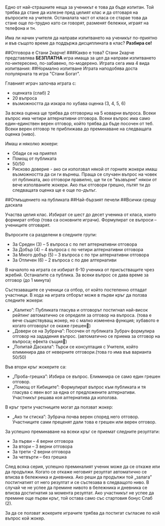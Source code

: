 
Едно от най-страшните неща за ученикът е това да бъде изпитан. 
Той трябва да стане да излезне пред целият клас и да отговаря на въпросите на учителя.
Останалата част от класа се старае това да стане още по-трудно като си говорят, разменят бележки, играят на телефона и тн. 

Има ли начин учителя да направи изпитването на ученикът по-приятно и във същото време да поддържа дисциплината в клас? 
<b>Разбира се!</b>

##Отговора е Стани 2карче!
###Какво е това?
Стани 2карче представлява <b>БЕЗПЛАТНА</b> игра имаща за цел да направи изпитването по-интересено, по-забавено, по-модерено. 
Играта сега има 4 вида изпитвания:
##Нормално изпитване
Играта наподобява доста популярната тв игра "Стани Богат". 

Главният играч започва играта с: 
* оценката (слаб) 2 
* 20 въпроса
* възможността да изкара по хубава оценка (3, 4, 5, 6)

За всяка оценка ще трябва да отговориш на 5 коварни въпроса. 
Всеки въпрос има четири алтернативни отговора. 
Всеки въпрос има само един-единствен верен отговор, който трябва да бъде посочен от теб. 
Всеки верен отговор те приближава до преминаване на следващата оценка (ниво).

Имаш и няколко жокери:
* Обади се на приятел 
* Помощ от публиката
* 50/50
* Рисково доверие - ако си използвал някой от горните жокери имаш възможността да си ги върнеш. Праща се случаен въпрос на човек от публиката, ако отговори правилно, ще ти се "възвърне" някои от вече изполваните жокери. Ако пък отговори грешно, пътят ти до следващата оценка ще е още по-дълъг.

##Отмъщението на публиката
##Най-бързият печели
##Всички срещу даскала

Участва целия клас. Избират се шест до десет ученика от класа, които формират отбор (това са основните играчи).
Формулират се въпроси – учениците отговарят.

Въпросите са разделени в следните групи:
* За Среден (3) – 5 въпроса с по пет алтернативни отговора
* За Добър (4) – 4 въпроса с по четири алтернативни отговора
* За Много добър (5) – 3 въпроса с по три алтернативни отговора
* За Отличен (6) – 2 въпроса с по две алтернативи 

В началото на играта се избират 6-10 ученика от присъстващите чрез жребий. Останалите са публика.
За всеки въпрос се дава време за отговор (до 1 минута)

Състезаващите се ученици са отбор, от който постепенно отпадат участници. В хода на играта отборът може в първи кръг да ползва следните жокери:
* „Калитко”: Публиката гласува и отговорът постигнал най-висок рейтинг автоматично се определя  за отговор на въпроса. (това е вече съществуващ жокер, но с малко изменена функция; хубавото е когато отговорът се окаже грешен)
* „Довери се на Зубрача”: Посочен от публиката Зубрач формулира отговор на зададения въпрос. (автоматично се приема за отговор на въпроса; ефекта същия)
* „Попитай Даскала”: Търси се консултация с Учителя, който елиминира два от неверните отговори.(това го има във варианта 50/50)

Във втори кръг жокерите са:
* „Проба-грешка”: Избира се въпрос. Елиминира се само един грешен отговор.
* „Помощ от Кибиците”: Формулират въпрос към публиката и тя гласува с явен вот за една от предложените алтернативи. Участникът решава коя алтернатива да използва.

В кръг трети участниците могат да ползват жокер:
* „Ако ти стиска”: Зубрача почва верен според него отговор. Участниците сами преценят дали това е грешен или верен отговор.

За успешно преминаване на всеки кръг се приемат следните резултати:
* За първи – 4 верни отговора
* За втори – 3 верни отговора
* За трети -2 верни отговора
* За четвърти – без грешка

След всяка серия, успешно преминалият ученик може да се откаже или да продължи. Когато се откаже неговият резултат автоматично се вписва в бележника и дневника. Ако реши да продължи той „залага” постигнатият от него резултат и се състезава в следващото ниво.
В случай че не успее да премине нивото в бележника и дневника се вписва достигнатия за момента резултат.
Ако участникът не успее да премине още първи кръг, той остава само със стартовия бонус Слаб (2).

За да се ползват жокерите играчите трябва да постигат съгласие по кой въпрос кой жокер.

